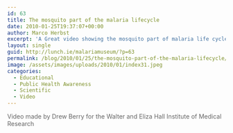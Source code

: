 ```yaml
---
id: 63
title: The mosquito part of the malaria lifecycle
date: 2010-01-25T19:37:07+00:00
author: Marco Herbst
excerpt: 'A Great video showing the mosquito part of malaria life cycle. When pregnant mosquito drinks blood from an infected human, she also gets infected. Malaria cells reproduce and form cysts on the outer lining of mosquito’s stomach, which infest the salivary glands. Later on the saliva enters a human body when mosquito drinks blood from it.    '
layout: single
guid: http://lunch.ie/malariamuseum/?p=63
permalink: /blog/2010/01/25/the-mosquito-part-of-the-malaria-lifecycle/
image: /assets/images/uploads/2010/01/index31.jpeg
categories:
  - Educational
  - Public Health Awareness
  - Scientific
  - Video
---
```

<span style="color: #666666;">Video made by Drew Berry for the Walter and Eliza Hall Institute of Medical Research</span>

<span style="color: #666666;"></span>